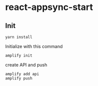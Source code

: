 # react-appsync-start
 
## Init

```
yarn install
```

Initialize with this command

```
amplify init
```

create API and push

```
amplify add api
amplify push
```